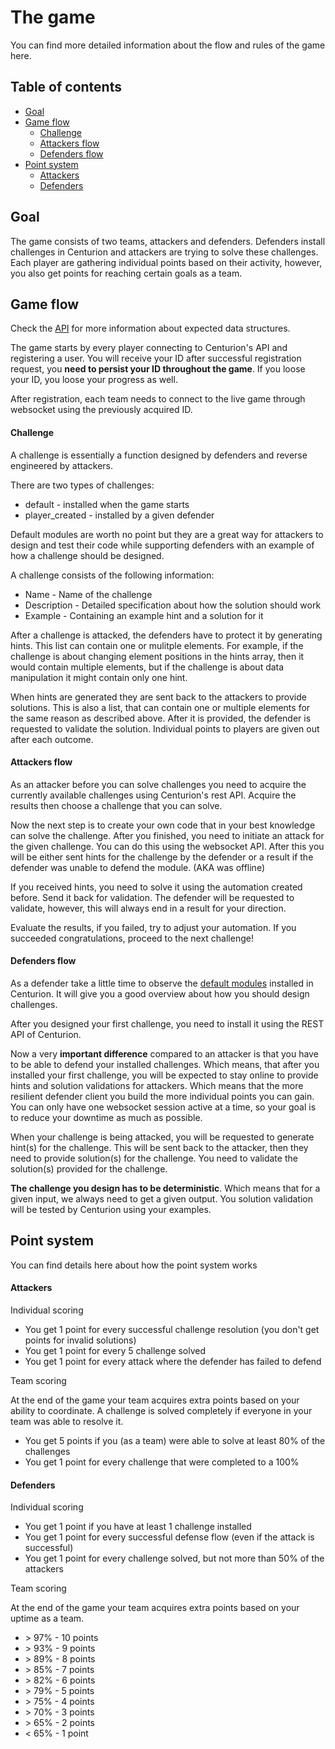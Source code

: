# The game

You can find more detailed information about the flow and rules of the game here.

## Table of contents

* [Goal](#goal)
* [Game flow](#game-flow)
  * [Challenge](#challenge)
  * [Attackers flow](#attackers-flow)
  * [Defenders flow](#defenders-flow)
* [Point system](#point-system)
  * [Attackers](#attackers)
  * [Defenders](#defenders)

## Goal

The game consists of two teams, attackers and defenders. Defenders install challenges in Centurion and attackers are trying to solve these challenges. Each player are gathering individual points based on their activity, however, you also get points for reaching certain goals as a team.

## Game flow

Check the [API](./api.md) for more information about expected data structures.

The game starts by every player connecting to Centurion's API and registering a user. You will receive your ID after successful registration request, you **need to persist your ID throughout the game**. If you loose your ID, you loose your progress as well.

After registration, each team needs to connect to the live game through websocket using the previously acquired ID. 

#### Challenge

A challenge is essentially a function designed by defenders and reverse engineered by attackers.

There are two types of challenges:
* default - installed when the game starts
* player_created - installed by a given defender

Default modules are worth no point but they are a great way for attackers to design and test their code while supporting defenders with an example of how a challenge should be designed.

A challenge consists of the following information:

* Name - Name of the challenge
* Description - Detailed specification about how the solution should work
* Example - Containing an example hint and a solution for it

After a challenge is attacked, the defenders have to protect it by generating hints. This list can contain one or mulitple elements. For example, if the challenge is about changing element positions in the hints array, then it would contain multiple elements, but if the challenge is about data manipulation it might contain only one hint.

When hints are generated they are sent back to the attackers to provide solutions. This is also a list, that can contain one or multiple elements for the same reason as described above. After it is provided, the defender is requested to validate the solution. Individual points to players are given out after each outcome.

#### Attackers flow

As an attacker before you can solve challenges you need to acquire the currently available challenges using Centurion's rest API. Acquire the results then choose a challenge that you can solve.

Now the next step is to create your own code that in your best knowledge can solve the challenge. After you finished, you need to initiate an attack for the given challenge. You can do this using the websocket API. After this you will be either sent hints for the challenge by the defender or a result if the defender was unable to defend the module. (AKA was offline)

If you received hints, you need to solve it using the automation created before. Send it back for validation. The defender will be requested to validate, however, this will always end in a result for your direction.

Evaluate the results, if you failed, try to adjust your automation. If you succeeded congratulations, proceed to the next challenge!

#### Defenders flow

As a defender take a little time to observe the [default modules](../core/challenge/default.go) installed in Centurion. It will give you a good overview about how you should design challenges.

After you designed your first challenge, you need to install it using the REST API of Centurion.

Now a very **important difference** compared to an attacker is that you have to be able to defend your installed challenges. Which means, that after you installed your first challenge, you will be expected to stay online to provide hints and solution validations for attackers. Which means that the more resilient defender client you build the more individual points you can gain. You can only have one websocket session active at a time, so your goal is to reduce your downtime as much as possible.

When your challenge is being attacked, you will be requested to generate hint(s) for the challenge. This will be sent back to the attacker, then they need to provide solution(s) for the challenge. You need to validate the solution(s) provided for the challenge.

**The challenge you design has to be deterministic**. Which means that for a given input, we always need to get a given output. You solution validation will be tested by Centurion using your examples.


## Point system

You can find details here about how the point system works

#### Attackers

Individual scoring
* You get 1 point for every successful challenge resolution (you don't get points for invalid solutions)
* You get 1 point for every 5 challenge solved
* You get 1 point for every attack where the defender has failed to defend

Team scoring

At the end of the game your team acquires extra points based on your ability to coordinate. A challenge is solved completely if everyone in your team was able to resolve it.
* You get 5 points if you (as a team) were able to solve at least 80% of the challenges
* You get 1 point for every challenge that were completed to a 100%

#### Defenders

Individual scoring
* You get 1 point if you have at least 1 challenge installed
* You get 1 point for every successful defense flow (even if the attack is successful)
* You get 1 point for every challenge solved, but not more than 50% of the attackers

Team scoring

At the end of the game your team acquires extra points based on your uptime as a team.
* \> 97% - 10 points
* \> 93% - 9 points
* \> 89% - 8 points
* \> 85% - 7 points
* \> 82% - 6 points
* \> 79% - 5 points
* \> 75% - 4 points
* \> 70% - 3 points
* \> 65% - 2 points
* < 65% - 1 point
